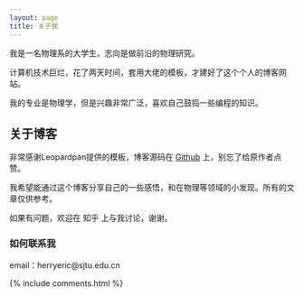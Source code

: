 ```yaml
---
layout: page
title: 关于我
---
```


我是一名物理系的大学生，志向是做前沿的物理研究。
<p>
计算机技术巨烂，花了两天时间，套用大佬的模板，才建好了这个个人的博客网站。
<p>
我的专业是物理学，但是兴趣非常广泛，喜欢自己鼓捣一些编程的知识。

<p>

<h2> 关于博客 </h2>  

<p>

非常感谢Leopardpan提供的模板，博客源码在 <a target="_blank" href='https://github.com/leopardpan/leopardpan.github.io/'>Github</a> 上，别忘了给原作者点赞。

<p>

我希望能通过这个博客分享自己的一些感悟，和在物理等领域的小发现。所有的文章仅供参考。

<p>

如果有问题，欢迎在 <a target="-blank" herf='http://www.zhihu.com/people/tian-kong-67-78-93'>知乎</a> 上与我讨论，谢谢。
<p>


<h3> 如何联系我 </h3>  

<p>
email：herryeric@sjtu.edu.cn


{% include comments.html %}
